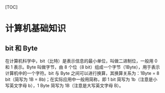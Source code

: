 [TOC]

# 计算机基础知识

## bit 和 Byte

在计算机科学中，bit（比特）是表示信息的最小单位，叫做二进制位，一般用 0 和 1 表示。Byte 叫做字节，由 8 个位（8 bit）组成一个字节（1Byte），用于表示计算机中的一个字符。bit 与 Byte 之间可以进行换算，其换算关系为：1Byte = 8 bit（简写为 1B = 8b)；在实际应用中一般用简称，即 1 bit 简写为 1b（注意是小写英文字母 b），1 Byte 简写为 1B（注意是大写英文字母 B）。
